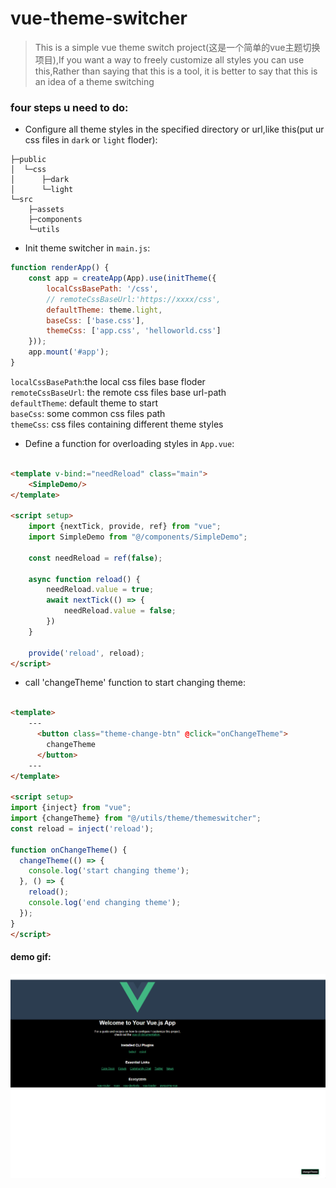 # vue-theme-switcher

> This is a simple vue theme switch project(这是一个简单的vue主题切换项目),If you want a way to freely customize all
> styles you can use this,Rather than saying that this is a tool, it is better to say that this is an idea of a theme
> switching

### four steps u need to do:

- Configure all theme styles in the specified directory or url,like this(put ur css files in `dark` or `light` floder):

```shell
├─public
│  └─css
│      ├─dark
│      └─light
└─src
    ├─assets
    ├─components
    └─utils
```

- Init theme switcher in `main.js`:

```javascript
function renderApp() {
    const app = createApp(App).use(initTheme({
        localCssBasePath: '/css',
        // remoteCssBaseUrl:'https://xxxx/css',
        defaultTheme: theme.light,
        baseCss: ['base.css'],
        themeCss: ['app.css', 'helloworld.css']
    }));
    app.mount('#app');
}
```

`localCssBasePath`:the local css files base floder  
`remoteCssBaseUrl`: the remote css files base url-path  
`defaultTheme`: default theme to start  
`baseCss`: some common css files path  
`themeCss`: css files containing different theme styles

- Define a function for overloading styles in `App.vue`:

```html

<template v-bind:="needReload" class="main">
    <SimpleDemo/>
</template>

<script setup>
    import {nextTick, provide, ref} from "vue";
    import SimpleDemo from "@/components/SimpleDemo";

    const needReload = ref(false);

    async function reload() {
        needReload.value = true;
        await nextTick(() => {
            needReload.value = false;
        })
    }

    provide('reload', reload);
</script>
```

- call 'changeTheme' function to start changing theme:
```html

<template>
    ---
      <button class="theme-change-btn" @click="onChangeTheme">
        changeTheme
      </button>
    ---
</template>

<script setup>
import {inject} from "vue";
import {changeTheme} from "@/utils/theme/themeswitcher";
const reload = inject('reload');

function onChangeTheme() {
  changeTheme(() => {
    console.log('start changing theme');
  }, () => {
    reload();
    console.log('end changing theme');
  });
}
</script>
```
#### demo gif:
![vue-theme-switcher](./src/assets/vue-theme-switcher.gif)